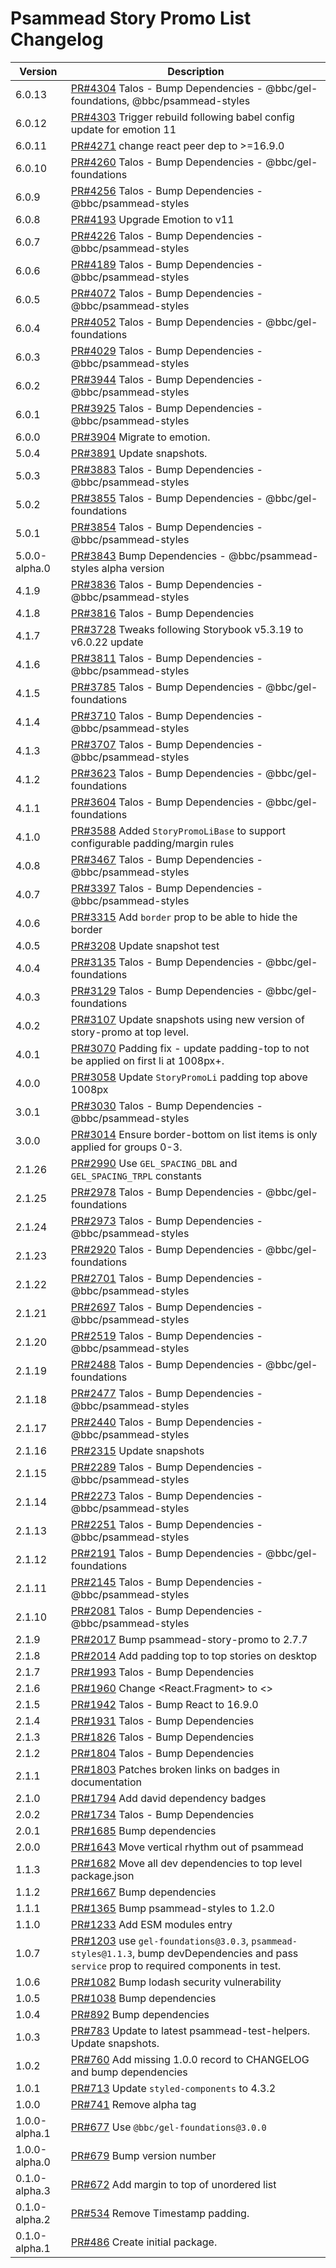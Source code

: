 # Psammead Story Promo List Changelog

<!-- prettier-ignore -->
| Version | Description |
| ------- | ----------- |
| 6.0.13 | [PR#4304](https://github.com/bbc/psammead/pull/4304) Talos - Bump Dependencies - @bbc/gel-foundations, @bbc/psammead-styles |
| 6.0.12 | [PR#4303](https://github.com/bbc/psammead/pull/4303) Trigger rebuild following babel config update for emotion 11 |
| 6.0.11 | [PR#4271](https://github.com/bbc/psammead/pull/4271) change react peer dep to >=16.9.0 |
| 6.0.10 | [PR#4260](https://github.com/bbc/psammead/pull/4260) Talos - Bump Dependencies - @bbc/gel-foundations |
| 6.0.9 | [PR#4256](https://github.com/bbc/psammead/pull/4256) Talos - Bump Dependencies - @bbc/psammead-styles |
| 6.0.8 | [PR#4193](https://github.com/bbc/psammead/pull/4193) Upgrade Emotion to v11 |
| 6.0.7 | [PR#4226](https://github.com/bbc/psammead/pull/4226) Talos - Bump Dependencies - @bbc/psammead-styles |
| 6.0.6 | [PR#4189](https://github.com/bbc/psammead/pull/4189) Talos - Bump Dependencies - @bbc/psammead-styles |
| 6.0.5 | [PR#4072](https://github.com/bbc/psammead/pull/4072) Talos - Bump Dependencies - @bbc/psammead-styles |
| 6.0.4 | [PR#4052](https://github.com/bbc/psammead/pull/4052) Talos - Bump Dependencies - @bbc/gel-foundations |
| 6.0.3 | [PR#4029](https://github.com/bbc/psammead/pull/4029) Talos - Bump Dependencies - @bbc/psammead-styles |
| 6.0.2 | [PR#3944](https://github.com/bbc/psammead/pull/3944) Talos - Bump Dependencies - @bbc/psammead-styles |
| 6.0.1 | [PR#3925](https://github.com/bbc/psammead/pull/3925) Talos - Bump Dependencies - @bbc/psammead-styles |
| 6.0.0 | [PR#3904](https://github.com/bbc/psammead/pull/3904) Migrate to emotion. |
| 5.0.4 | [PR#3891](https://github.com/bbc/psammead/pull/3894) Update snapshots. |
| 5.0.3 | [PR#3883](https://github.com/bbc/psammead/pull/3883) Talos - Bump Dependencies - @bbc/psammead-styles |
| 5.0.2 | [PR#3855](https://github.com/bbc/psammead/pull/3855) Talos - Bump Dependencies - @bbc/gel-foundations |
| 5.0.1 | [PR#3854](https://github.com/bbc/psammead/pull/3854) Talos - Bump Dependencies - @bbc/psammead-styles |
| 5.0.0-alpha.0 | [PR#3843](https://github.com/bbc/psammead/pull/3843) Bump Dependencies - @bbc/psammead-styles alpha version |
| 4.1.9 | [PR#3836](https://github.com/bbc/psammead/pull/3836) Talos - Bump Dependencies - @bbc/psammead-styles |
| 4.1.8 | [PR#3816](https://github.com/bbc/psammead/pull/3816) Talos - Bump Dependencies |
| 4.1.7 | [PR#3728](https://github.com/bbc/psammead/pull/3728) Tweaks following Storybook v5.3.19 to v6.0.22 update |
| 4.1.6 | [PR#3811](https://github.com/bbc/psammead/pull/3811) Talos - Bump Dependencies - @bbc/psammead-styles |
| 4.1.5 | [PR#3785](https://github.com/bbc/psammead/pull/3785) Talos - Bump Dependencies - @bbc/gel-foundations |
| 4.1.4 | [PR#3710](https://github.com/bbc/psammead/pull/3710) Talos - Bump Dependencies - @bbc/psammead-styles |
| 4.1.3 | [PR#3707](https://github.com/bbc/psammead/pull/3707) Talos - Bump Dependencies - @bbc/psammead-styles |
| 4.1.2 | [PR#3623](https://github.com/bbc/psammead/pull/3623) Talos - Bump Dependencies - @bbc/gel-foundations |
| 4.1.1 | [PR#3604](https://github.com/bbc/psammead/pull/3604) Talos - Bump Dependencies - @bbc/gel-foundations |
| 4.1.0 | [PR#3588](https://github.com/bbc/psammead/pull/3588) Added `StoryPromoLiBase` to support configurable padding/margin rules |
| 4.0.8 | [PR#3467](https://github.com/bbc/psammead/pull/3467) Talos - Bump Dependencies - @bbc/psammead-styles |
| 4.0.7 | [PR#3397](https://github.com/bbc/psammead/pull/3397) Talos - Bump Dependencies - @bbc/psammead-styles |
| 4.0.6 | [PR#3315](https://github.com/bbc/psammead/pull/3315) Add `border` prop to be able to hide the border |
| 4.0.5 | [PR#3208](https://github.com/bbc/psammead/pull/3208) Update snapshot test |
| 4.0.4 | [PR#3135](https://github.com/bbc/psammead/pull/3135) Talos - Bump Dependencies - @bbc/gel-foundations |
| 4.0.3 | [PR#3129](https://github.com/bbc/psammead/pull/3129) Talos - Bump Dependencies - @bbc/gel-foundations |
| 4.0.2 | [PR#3107](https://github.com/bbc/psammead/pull/3107) Update snapshots using new version of story-promo at top level. |
| 4.0.1 | [PR#3070](https://github.com/bbc/psammead/pull/3070) Padding fix - update padding-top to not be applied on first li at 1008px+. |
| 4.0.0 | [PR#3058](https://github.com/bbc/psammead/pull/3058) Update `StoryPromoLi` padding top above 1008px |
| 3.0.1 | [PR#3030](https://github.com/bbc/psammead/pull/3030) Talos - Bump Dependencies - @bbc/psammead-styles |
| 3.0.0 | [PR#3014](https://github.com/bbc/psammead/pull/3014) Ensure border-bottom on list items is only applied for groups 0-3. |
| 2.1.26 | [PR#2990](https://github.com/bbc/psammead/pull/2990) Use `GEL_SPACING_DBL` and `GEL_SPACING_TRPL` constants |
| 2.1.25 | [PR#2978](https://github.com/bbc/psammead/pull/2978) Talos - Bump Dependencies - @bbc/gel-foundations |
| 2.1.24 | [PR#2973](https://github.com/bbc/psammead/pull/2973) Talos - Bump Dependencies - @bbc/psammead-styles |
| 2.1.23 | [PR#2920](https://github.com/bbc/psammead/pull/2920) Talos - Bump Dependencies - @bbc/gel-foundations |
| 2.1.22 | [PR#2701](https://github.com/bbc/psammead/pull/2701) Talos - Bump Dependencies - @bbc/psammead-styles |
| 2.1.21 | [PR#2697](https://github.com/bbc/psammead/pull/2697) Talos - Bump Dependencies - @bbc/psammead-styles |
| 2.1.20 | [PR#2519](https://github.com/bbc/psammead/pull/2519) Talos - Bump Dependencies - @bbc/psammead-styles |
| 2.1.19 | [PR#2488](https://github.com/bbc/psammead/pull/2488) Talos - Bump Dependencies - @bbc/gel-foundations |
| 2.1.18 | [PR#2477](https://github.com/bbc/psammead/pull/2477) Talos - Bump Dependencies - @bbc/psammead-styles |
| 2.1.17 | [PR#2440](https://github.com/bbc/psammead/pull/2440) Talos - Bump Dependencies - @bbc/psammead-styles |
| 2.1.16 | [PR#2315](https://github.com/bbc/psammead/pull/2315) Update snapshots |
| 2.1.15 | [PR#2289](https://github.com/bbc/psammead/pull/2289) Talos - Bump Dependencies - @bbc/psammead-styles |
| 2.1.14 | [PR#2273](https://github.com/bbc/psammead/pull/2273) Talos - Bump Dependencies - @bbc/psammead-styles |
| 2.1.13 | [PR#2251](https://github.com/bbc/psammead/pull/2251) Talos - Bump Dependencies - @bbc/psammead-styles |
| 2.1.12 | [PR#2191](https://github.com/bbc/psammead/pull/2191) Talos - Bump Dependencies - @bbc/gel-foundations |
| 2.1.11 | [PR#2145](https://github.com/bbc/psammead/pull/2145) Talos - Bump Dependencies - @bbc/psammead-styles |
| 2.1.10 | [PR#2081](https://github.com/bbc/psammead/pull/2081) Talos - Bump Dependencies - @bbc/psammead-styles |
| 2.1.9 | [PR#2017](https://github.com/bbc/psammead/pull/2017) Bump psammead-story-promo to 2.7.7 |
| 2.1.8 | [PR#2014](https://github.com/bbc/psammead/pull/2014) Add padding top to top stories on desktop |
| 2.1.7 | [PR#1993](https://github.com/bbc/psammead/pull/1993) Talos - Bump Dependencies |
| 2.1.6 | [PR#1960](https://github.com/bbc/psammead/pull/1960) Change <React.Fragment> to <> | |
| 2.1.5 | [PR#1942](https://github.com/bbc/psammead/pull/1942) Talos - Bump React to 16.9.0 |
| 2.1.4 | [PR#1931](https://github.com/bbc/psammead/pull/1931) Talos - Bump Dependencies |
| 2.1.3 | [PR#1826](https://github.com/bbc/psammead/pull/1826) Talos - Bump Dependencies |
| 2.1.2 | [PR#1804](https://github.com/bbc/psammead/pull/1804) Talos - Bump Dependencies |
| 2.1.1 | [PR#1803](https://github.com/bbc/psammead/pull/1803/) Patches broken links on badges in documentation |
| 2.1.0 | [PR#1794](https://github.com/bbc/psammead/pull/1794) Add david dependency badges |
| 2.0.2 | [PR#1734](https://github.com/bbc/psammead/pull/1734) Talos - Bump Dependencies |
| 2.0.1   | [PR#1685](https://github.com/bbc/psammead/pull/1685) Bump dependencies |
| 2.0.0 | [PR#1643](https://github.com/bbc/psammead/pull/1643) Move vertical rhythm out of psammead |
| 1.1.3 | [PR#1682](https://github.com/bbc/psammead/pull/1682) Move all dev dependencies to top level package.json |
| 1.1.2 | [PR#1667](https://github.com/bbc/psammead/pull/1667) Bump dependencies |
| 1.1.1 | [PR#1365](https://github.com/bbc/psammead/pull/1365) Bump psammead-styles to 1.2.0 |
| 1.1.0 | [PR#1233](https://github.com/bbc/psammead/pull/1233) Add ESM modules entry |
| 1.0.7   | [PR#1203](https://github.com/bbc/psammead/pull/1203) use `gel-foundations@3.0.3`, `psammead-styles@1.1.3`, bump devDependencies and pass `service` prop to required components in test. |
| 1.0.6   | [PR#1082](https://github.com/bbc/psammead/pull/1082) Bump lodash security vulnerability |
| 1.0.5   | [PR#1038](https://github.com/bbc/psammead/pull/1038) Bump dependencies |
| 1.0.4   | [PR#892](https://github.com/bbc/psammead/pull/892) Bump dependencies |
| 1.0.3   | [PR#783](https://github.com/bbc/psammead/pull/783) Update to latest psammead-test-helpers. Update snapshots. |
| 1.0.2   | [PR#760](https://github.com/BBC/psammead/pull/760) Add missing 1.0.0 record to CHANGELOG and bump dependencies |
| 1.0.1   | [PR#713](https://github.com/BBC/psammead/pull/713) Update `styled-components` to 4.3.2 |
| 1.0.0   | [PR#741](https://github.com/BBC/psammead/pull/741) Remove alpha tag |
| 1.0.0-alpha.1 | [PR#677](https://github.com/BBC/psammead/pull/677) Use `@bbc/gel-foundations@3.0.0` |
| 1.0.0-alpha.0 | [PR#679](https://github.com/BBC/psammead/pull/679) Bump version number |
| 0.1.0-alpha.3 | [PR#672](https://github.com/BBC/psammead/pull/672) Add margin to top of unordered list |
| 0.1.0-alpha.2 | [PR#534](https://github.com/BBC/psammead/pull/534) Remove Timestamp padding. |
| 0.1.0-alpha.1 | [PR#486](https://github.com/BBC/psammead/pull/486) Create initial package. |

